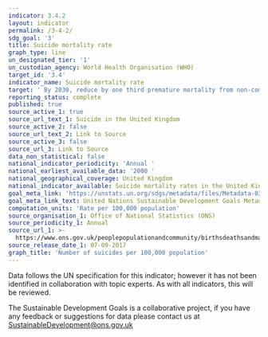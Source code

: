 ```yaml
---
indicator: 3.4.2
layout: indicator
permalink: /3-4-2/
sdg_goal: '3'
title: Suicide mortality rate
graph_type: line
un_designated_tier: '1'
un_custodian_agency: World Health Organisation (WHO)
target_id: '3.4'
indicator_name: Suicide mortality rate
target: ' By 2030, reduce by one third premature mortality from non-communicable diseases through prevention and treatment and promote mental health and well-being'
reporting_status: complete
published: true
source_active_1: true
source_url_text_1: Suicide in the United Kingdom
source_active_2: false
source_url_text_2: Link to Source
source_active_3: false
source_url_3: Link to Source
data_non_statistical: false
national_indicator_periodicity: 'Annual '
national_earliest_available_data: '2000 '
national_geographical_coverage: United Kingdom
national_indicator_available: Suicide mortality rates in the United Kingdom
goal_meta_link: 'https://unstats.un.org/sdgs/metadata/files/Metadata-03-04-02.pdf'
goal_meta_link_text: United Nations Sustainable Development Goals Metadata (PDF 66 KB)
computation_units: 'Rate per 100,000 population'
source_organisation_1: Office of National Statistics (ONS)
source_periodicity_1: Annual
source_url_1: >-
  https://www.ons.gov.uk/peoplepopulationandcommunity/birthsdeathsandmarriages/deaths/datasets/suicidesintheunitedkingdomreferencetables
source_release_date_1: 07-09-2017
graph_title: 'Number of suicides per 100,000 population'
---
```

Data follows the UN specification for this indicator; however it has not been identified in collaboration with topic experts. As with all indicators, this will be reviewed.

The Sustainable Development Goals is a collaborative project, if you have any feedback or suggestions for data please contact us at <SustainableDevelopment@ons.gov.uk>
